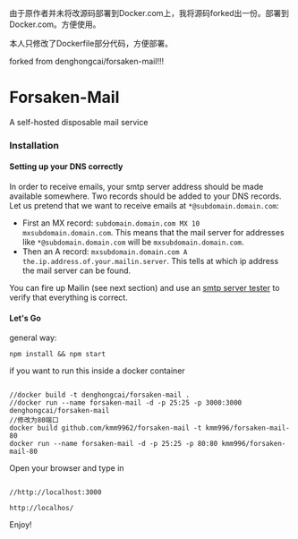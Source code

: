 由于原作者并未将改源码部署到Docker.com上，我将源码forked出一份。部署到Docker.com。方便使用。


本人只修改了Dockerfile部分代码，方便部署。

forked from denghongcai/forsaken-mail!!!




Forsaken-Mail
==============
A self-hosted disposable mail service

### Installation

#### Setting up your DNS correctly

In order to receive emails, your smtp server address should be made available somewhere. Two records should be added to your DNS records. Let us pretend that we want to receive emails at ```*@subdomain.domain.com```:
* First an MX record: ```subdomain.domain.com MX 10 mxsubdomain.domain.com```. This means that the mail server for addresses like ```*@subdomain.domain.com``` will be ```mxsubdomain.domain.com```.
* Then an A record: ```mxsubdomain.domain.com A the.ip.address.of.your.mailin.server```. This tells at which ip address the mail server can be found.

You can fire up Mailin (see next section) and use an [smtp server tester](http://mxtoolbox.com/diagnostic.aspx) to verify that everything is correct.

#### Let's Go
general way:
```
npm install && npm start
```
if you want to run this inside a docker container
```

//docker build -t denghongcai/forsaken-mail .
//docker run --name forsaken-mail -d -p 25:25 -p 3000:3000 denghongcai/forsaken-mail
//修改为80端口
docker build github.com/kmm9962/forsaken-mail -t kmm996/forsaken-mail-80
docker run --name forsaken-mail -d -p 25:25 -p 80:80 kmm996/forsaken-mail-80
```
Open your browser and type in
```

//http://localhost:3000

http://localhos/
```

Enjoy!
